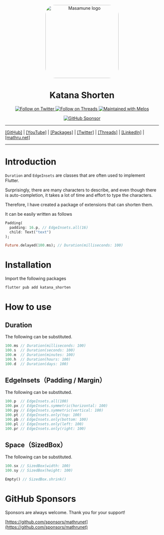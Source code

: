 <p align="center">
  <a href="https://mathru.net">
    <img width="240px" src="https://raw.githubusercontent.com/mathrunet/flutter_masamune/master/.github/images/icon.png" alt="Masamune logo" style="border-radius: 32px"s><br/>
  </a>
  <h1 align="center">Katana Shorten</h1>
</p>

<p align="center">
  <a href="https://twitter.com/mathru">
    <img src="https://img.shields.io/static/v1?label=Twitter&message=Follow&logo=Twitter&color=1DA1F2&link=https://twitter.com/mathru" alt="Follow on Twitter" />
  </a>
  <a href="https://threads.net/@mathrunet">
    <img src="https://img.shields.io/static/v1?label=Threads&message=Follow&color=101010&link=https://threads.net/@mathrunet" alt="Follow on Threads" />
  </a>
  <a href="https://github.com/invertase/melos">
    <img src="https://img.shields.io/static/v1?label=maintained%20with&message=melos&color=FF1493&link=https://github.com/invertase/melos" alt="Maintained with Melos" />
  </a>
</p>

<p align="center">
  <a href="https://github.com/sponsors/mathrunet"><img src="https://img.shields.io/static/v1?label=Sponsor&message=%E2%9D%A4&logo=GitHub&color=ff69b4&link=https://github.com/sponsors/mathrunet" alt="GitHub Sponsor" /></a>
</p>

---

[[GitHub]](https://github.com/mathrunet) | [[YouTube]](https://www.youtube.com/c/mathrunetchannel) | [[Packages]](https://pub.dev/publishers/mathru.net/packages) | [[Twitter]](https://twitter.com/mathru) | [[Threads]](https://threads.net/@mathrunet) | [[LinkedIn]](https://www.linkedin.com/in/mathrunet/) | [[mathru.net]](https://mathru.net)

---

# Introduction

`Duration` and `EdgeInsets` are classes that are often used to implement Flutter.

Surprisingly, there are many characters to describe, and even though there is auto-completion, it takes a lot of time and effort to type the characters.

Therefore, I have created a package of extensions that can shorten them.

It can be easily written as follows

```dart
Padding(
  padding: 16.p, // EdgeInsets.all(16)
  child: Text("text")
);

Future.delayed(100.ms); // Duration(milliseconds: 100)
```

# Installation

Import the following packages

```bash
flutter pub add katana_shorten
```

# How to use

## Duration

The following can be substituted.

```dart
100.ms // Duration(milliseconds: 100)
100.s  // Duration(seconds: 100)
100.m  // Duration(minutes: 100)
100.h  // Duration(hours: 100)
100.d  // Duration(days: 100)
```

## EdgeInsets（Padding / Margin）

The following can be substituted.

```dart
100.p  // EdgeInsets.all(100)
100.px // EdgeInsets.symmetric(horizontal: 100)
100.py // EdgeInsets.symmetric(vertical: 100)
100.pt // EdgeInsets.only(top: 100)
100.pb // EdgeInsets.only(bottom: 100)
100.pl // EdgeInsets.only(left: 100)
100.pr // EdgeInsets.only(right: 100)
```

## Space（SizedBox）

The following can be substituted.

```dart
100.sx // SizedBox(width: 100)
100.sy // SizedBox(height: 100)

Empty() // SizedBox.shrink()
```

# GitHub Sponsors

Sponsors are always welcome. Thank you for your support!

[https://github.com/sponsors/mathrunet](https://github.com/sponsors/mathrunet)